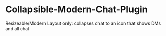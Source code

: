 # Collapsible-Modern-Chat-Plugin
Resizeable/Modern Layout only: collapses chat to an icon that shows DMs and all chat

